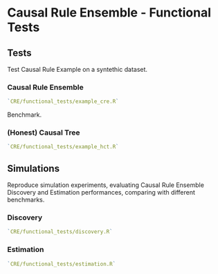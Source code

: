 # Causal Rule Ensemble - Functional Tests

## Tests

Test Causal Rule Example on a syntethic dataset.

### Causal Rule Ensemble
```r
`CRE/functional_tests/example_cre.R`
```
Benchmark.

### (Honest) Causal Tree 
```r
`CRE/functional_tests/example_hct.R`
```

## Simulations

Reproduce simulation experiments, evaluating Causal Rule Ensemble Discovery and Estimation performances, comparing with different benchmarks.

### Discovery 
```r
`CRE/functional_tests/discovery.R`
```

### Estimation 
```r
`CRE/functional_tests/estimation.R`
```

